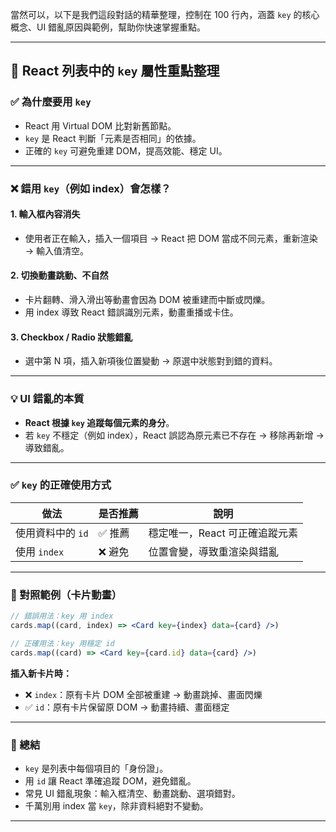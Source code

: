 當然可以，以下是我們這段對話的精華整理，控制在 100 行內，涵蓋 `key` 的核心概念、UI 錯亂原因與範例，幫助你快速掌握重點。

---

## 🔑 React 列表中的 `key` 屬性重點整理

### ✅ 為什麼要用 `key`
- React 用 Virtual DOM 比對新舊節點。
- `key` 是 React 判斷「元素是否相同」的依據。
- 正確的 `key` 可避免重建 DOM，提高效能、穩定 UI。

---

### ❌ 錯用 `key`（例如 index）會怎樣？

#### 1. **輸入框內容消失**
- 使用者正在輸入，插入一個項目 → React 把 DOM 當成不同元素，重新渲染 → 輸入值清空。

#### 2. **切換動畫跳動、不自然**
- 卡片翻轉、滑入滑出等動畫會因為 DOM 被重建而中斷或閃爍。
- 用 index 導致 React 錯誤識別元素，動畫重播或卡住。

#### 3. **Checkbox / Radio 狀態錯亂**
- 選中第 N 項，插入新項後位置變動 → 原選中狀態對到錯的資料。

---

### 💡 UI 錯亂的本質

- **React 根據 `key` 追蹤每個元素的身分**。
- 若 `key` 不穩定（例如 index），React 誤認為原元素已不存在 → 移除再新增 → 導致錯亂。

---

### ✅ `key` 的正確使用方式

| 做法             | 是否推薦 | 說明                           |
|------------------|----------|--------------------------------|
| 使用資料中的 `id`| ✅ 推薦   | 穩定唯一，React 可正確追蹤元素 |
| 使用 `index`     | ❌ 避免   | 位置會變，導致重渲染與錯亂     |

---

### 🧪 對照範例（卡片動畫）

```jsx
// 錯誤用法：key 用 index
cards.map((card, index) => <Card key={index} data={card} />)

// 正確用法：key 用穩定 id
cards.map((card) => <Card key={card.id} data={card} />)
```

**插入新卡片時：**
- ❌ `index`：原有卡片 DOM 全部被重建 → 動畫跳掉、畫面閃爍
- ✅ `id`：原有卡片保留原 DOM → 動畫持續、畫面穩定

---

### 🧠 總結

- `key` 是列表中每個項目的「身份證」。
- 用 `id` 讓 React 準確追蹤 DOM，避免錯亂。
- 常見 UI 錯亂現象：輸入框清空、動畫跳動、選項錯對。
- 千萬別用 index 當 `key`，除非資料絕對不變動。

---

